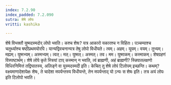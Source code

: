 ```yaml
---
index: 7.2.90
index_padded: 7.2.090
sutra: शेषे लोपः
vritti: kashika

---
```

शेषे विभक्तौ युष्मदस्मदोर् लोपो भवति। कश्च शेषः? यत्र आकारो यकारश्च न विहितः। पञ्चम्याश्च चतुर्थ्याश्च षष्ठीप्रथमयोरपि। यान्यद्विवचनान्यत्र तेषु लोपो विधीयते। त्वम्। अहम्। यूयम्। वयम्। तुभ्यम्। मह्यम्। युष्मभ्यम्। अस्मभ्यम्। त्वत्। मत्। युष्मत्। अस्मत्। तव। मम। युष्माकम्। कस्माकम्। शेषग्रहणं विस्पष्टार्थम्। शेषे लोपे कृते स्त्रियां टाप् कस्मान् न भवति, त्वं ब्राह्मणी, अहं ब्राह्मणी? स्न्निपातलक्षणो विधिरनिमित्तं तद्विघातस्य, अलिङ्गे वा युस्मदस्मदी इति। केचित् तु शेषे लोपं टिलोपम् इच्छन्ति। कथम्? वक्ष्यमाणादेशापेक्षः शेषः, ते चादेशा मपर्यन्तस्य विधीयन्ते, तेन मपर्यन्ताद् यो ऽन्यः स शेषः इति। तत्र अयं लोपः इति टिलोपो भवति।